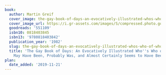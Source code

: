 ```yaml
---
book:
  author: Martin Greif
  cover_image: the-gay-book-of-days-an-evocatively-illustrated-whos-who-of-who-is-was-may-have-been-probably-was-and-almost-certainly-seems-to-have-been-gay.jpg
  cover_image_url: https://i.gr-assets.com/images/S/compressed.photo.goodreads.com/books/1175725241l/551109.jpg
  goodreads: '551109'
  isbn10: 0818403845
  isbn13: '9780818403842'
  publication_year: '1982'
  slug: the-gay-book-of-days-an-evocatively-illustrated-whos-who-of-who-is-was-may-have-been-probably-was-and-almost-certainly-seems-to-have-been-gay
  title: 'The Gay Book of Days: An Evocatively Illustrated Who''s Who of Who Is, Was,
    May Have Been, Probably Was, and Almost Certainly Seems to Have Been Gay'
plan:
  date_added: '2019-11-21'
---
```


